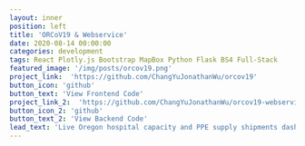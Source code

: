 ```yaml
---
layout: inner
position: left
title: 'ORCoV19 & Webservice'
date: 2020-08-14 00:00:00
categories: development
tags: React Plotly.js Bootstrap MapBox Python Flask BS4 Full-Stack
featured_image: '/img/posts/orcov19.png'
project_link:  'https://github.com/ChangYuJonathanWu/orcov19'
button_icon: 'github'
button_text: 'View Frontend Code'
project_link_2:  'https://github.com/ChangYuJonathanWu/orcov19-webservice'
button_icon_2: 'github'
button_text_2: 'View Backend Code'
lead_text: 'Live Oregon hospital capacity and PPE supply shipments dashboard in response to COVID-19.'
---
```

